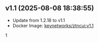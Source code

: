 ## v1.1 (2025-08-08 18:38:55)
- Update from 1.2.18 to v1.1
- Docker Image: [keynetworks/ztncui:v1.1](https://hub.docker.com/r/keynetworks/ztncui/tags)

1